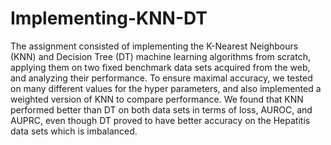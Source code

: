 # Implementing-KNN-DT

The assignment consisted of implementing the K-Nearest Neighbours (KNN) and Decision Tree (DT) machine
learning algorithms from scratch, applying them on two fixed benchmark data sets acquired from the web, and
analyzing their performance.
To ensure maximal accuracy, we tested on many different values for the hyper parameters, and also implemented
a weighted version of KNN to compare performance. We found that KNN performed better than DT on both
data sets in terms of loss, AUROC, and AUPRC, even though DT proved to have better accuracy on the Hepatitis
data sets which is imbalanced.


